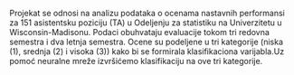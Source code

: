 
Projekat se odnosi na analizu podataka o ocenama nastavnih performansi za 151 asistentsku poziciju (TA) u Odeljenju za statistiku na Univerzitetu u Wisconsin-Madisonu. Podaci obuhvataju evaluacije tokom tri redovna semestra i dva letnja semestra. Ocene su podeljene u tri kategorije (niska (1), srednja (2) i visoka (3)) kako bi se formirala klasifikaciona varijabla.Uz pomoć neuralne mreže izvršićemo klasifikaciju na ove tri kategorije.
